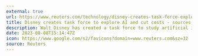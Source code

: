 ```yaml
---
external: true
url: https://www.reuters.com/technology/disney-creates-task-force-explore-ai-cut-costs-sources-2023-08-08/
title: Disney creates task force to explore AI and cut costs - sources
description: Walt Disney has created a task force to study artificial intelligence and how it can be applied across the entertainment conglomerate, even as Hollywood writers and actors battle to limit the industry's exploitation of the technology.
date: 2023-08-08T15:14:47Z
icon: https://www.google.com/s2/favicons?domain=www.reuters.com&sz=32
source: Reuters
---
```

